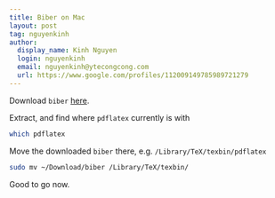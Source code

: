 ```yaml
---
title: Biber on Mac
layout: post
tag: nguyenkinh
author:
  display_name: Kinh Nguyen
  login: nguyenkinh
  email: nguyenkinh@ytecongcong.com
  url: https://www.google.com/profiles/112009149785989721279
---
```


Download `biber` [here](https://sourceforge.net/projects/biblatex-biber/files/biblatex-biber/1.0/).

Extract, and find where `pdflatex` currently is with

```bash
which pdflatex
```

Move the downloaded `biber` there, e.g. `/Library/TeX/texbin/pdflatex`

```bash
sudo mv ~/Download/biber /Library/TeX/texbin/
```

Good to go now.



